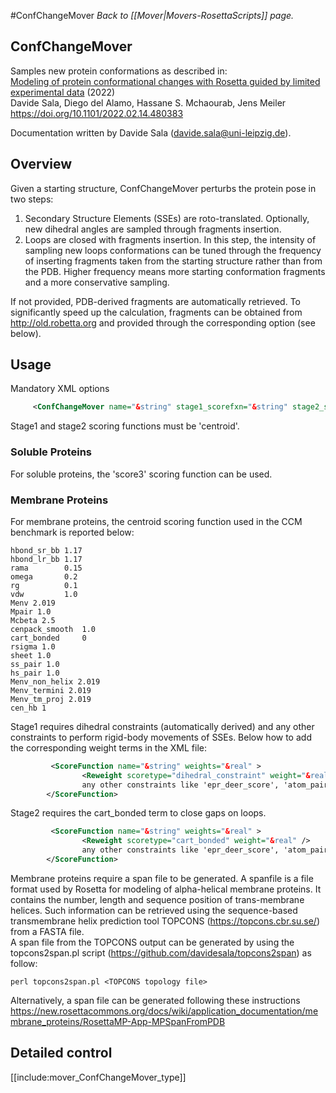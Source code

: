 #ConfChangeMover
*Back to [[Mover|Movers-RosettaScripts]] page.*
## ConfChangeMover

Samples new protein conformations as described in:                     
[Modeling of protein conformational changes with Rosetta guided by limited experimental data](https://www.biorxiv.org/content/10.1101/2022.02.14.480383v1) (2022)                                          
Davide Sala, Diego del Alamo, Hassane S. Mchaourab, Jens Meiler
https://doi.org/10.1101/2022.02.14.480383

Documentation written by Davide Sala (davide.sala@uni-leipzig.de).
## Overview

Given a starting structure, ConfChangeMover perturbs the protein pose in two steps:                                       
1. Secondary Structure Elements (SSEs) are roto-translated. Optionally, new dihedral angles are sampled through fragments insertion.
2. Loops are closed with fragments insertion. In this step, the intensity of sampling new loops conformations can be tuned through the frequency of inserting fragments taken from the starting structure rather than from the PDB. Higher frequency means more starting conformation fragments and a more conservative sampling.                  

If not provided, PDB-derived fragments are automatically retrieved. To significantly speed up the calculation, fragments can be obtained from http://old.robetta.org and provided through the corresponding option (see below).

## Usage 
Mandatory XML options
```xml
     <ConfChangeMover name="&string" stage1_scorefxn="&string" stage2_scorefxn="&string" /> 
```
Stage1 and stage2 scoring functions must be 'centroid'.

### Soluble Proteins
For soluble proteins, the 'score3' scoring function can be used.

### Membrane Proteins
For membrane proteins, the centroid scoring function used in the CCM benchmark is reported below:
```
hbond_sr_bb 1.17
hbond_lr_bb 1.17
rama        0.15
omega       0.2
rg          0.1
vdw         1.0
Menv 2.019
Mpair 1.0
Mcbeta 2.5
cenpack_smooth  1.0
cart_bonded     0
rsigma 1.0
sheet 1.0
ss_pair 1.0
hs_pair 1.0
Menv_non_helix 2.019
Menv_termini 2.019
Menv_tm_proj 2.019
cen_hb 1
```
Stage1 requires dihedral constraints (automatically derived) and any other constraints to perform rigid-body movements of SSEs. Below how to add the corresponding weight terms in the XML file:
```xml
         <ScoreFunction name="&string" weights="&real" >
                <Reweight scoretype="dihedral_constraint" weight="&real" />
                any other constraints like 'epr_deer_score', 'atom_pair_constraint' etc.
        </ScoreFunction>
```
Stage2 requires the cart_bonded term to close gaps on loops.
```xml
         <ScoreFunction name="&string" weights="&real" >
                <Reweight scoretype="cart_bonded" weight="&real" />
                any other constraints like 'epr_deer_score', 'atom_pair_constraint' etc.
        </ScoreFunction>
```

Membrane proteins require a span file to be generated. A spanfile is a file format used by Rosetta for modeling of alpha-helical membrane proteins. It contains the number, length and sequence position of trans-membrane helices. Such information can be retrieved using the sequence-based transmembrane helix prediction tool TOPCONS (https://topcons.cbr.su.se/) from a FASTA file.   
A span file from the TOPCONS output can be generated by using the topcons2span.pl script (https://github.com/davidesala/topcons2span) as follow:
```
perl topcons2span.pl <TOPCONS topology file>
```
Alternatively, a span file can be generated following these instructions https://new.rosettacommons.org/docs/wiki/application_documentation/membrane_proteins/RosettaMP-App-MPSpanFromPDB


## Detailed control

[[include:mover_ConfChangeMover_type]]
